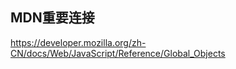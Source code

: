 <!--
 * @Author: xiuquanxu
 * @Company: kaochong
 * @Date: 2020-12-25 14:21:22
 * @LastEditors: xiuquanxu
 * @LastEditTime: 2020-12-25 14:21:35
-->
## MDN重要连接  
https://developer.mozilla.org/zh-CN/docs/Web/JavaScript/Reference/Global_Objects